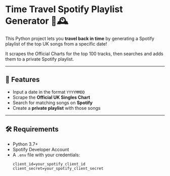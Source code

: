 # Time Travel Spotify Playlist Generator 🎵🕰️

This Python project lets you **travel back in time** by generating a Spotify playlist of the top UK songs from a specific date!

It scrapes the Official Charts for the top 100 tracks, then searches and adds them to a private Spotify playlist.

---

## 🚀 Features
- Input a date in the format `YYYYMMDD`
- Scrape the **Official UK Singles Chart**
- Search for matching songs on **Spotify**
- Create a **private playlist** with those songs

---

## 🛠 Requirements

- Python 3.7+
- Spotify Developer Account
- A `.env` file with your credentials:
  ```env
  client_id=your_spotify_client_id
  client_secret=your_spotify_client_secret

